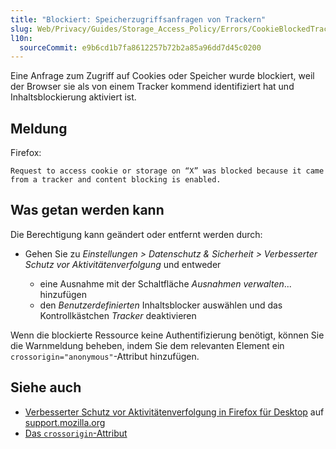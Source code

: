 ```yaml
---
title: "Blockiert: Speicherzugriffsanfragen von Trackern"
slug: Web/Privacy/Guides/Storage_Access_Policy/Errors/CookieBlockedTracker
l10n:
  sourceCommit: e9b6cd1b7fa8612257b72b2a85a96dd7d45c0200
---
```


Eine Anfrage zum Zugriff auf Cookies oder Speicher wurde blockiert, weil der Browser sie als von einem Tracker kommend identifiziert hat und Inhaltsblockierung aktiviert ist.

## Meldung

Firefox:

```plain
Request to access cookie or storage on “X” was blocked because it came from a tracker and content blocking is enabled.
```

## Was getan werden kann

Die Berechtigung kann geändert oder entfernt werden durch:

- Gehen Sie zu _Einstellungen > Datenschutz & Sicherheit > Verbesserter Schutz vor Aktivitätenverfolgung_ und entweder

  - eine Ausnahme mit der Schaltfläche _Ausnahmen verwalten_... hinzufügen
  - den _Benutzerdefinierten_ Inhaltsblocker auswählen und das Kontrollkästchen _Tracker_ deaktivieren

Wenn die blockierte Ressource keine Authentifizierung benötigt, können Sie die Warnmeldung beheben, indem Sie dem relevanten Element ein `crossorigin="anonymous"`-Attribut hinzufügen.

## Siehe auch

- [Verbesserter Schutz vor Aktivitätenverfolgung in Firefox für Desktop](https://support.mozilla.org/en-US/kb/enhanced-tracking-protection-firefox-desktop) auf [support.mozilla.org](https://support.mozilla.org/)
- [Das `crossorigin`-Attribut](/de/docs/Web/HTML/Reference/Attributes/crossorigin)
